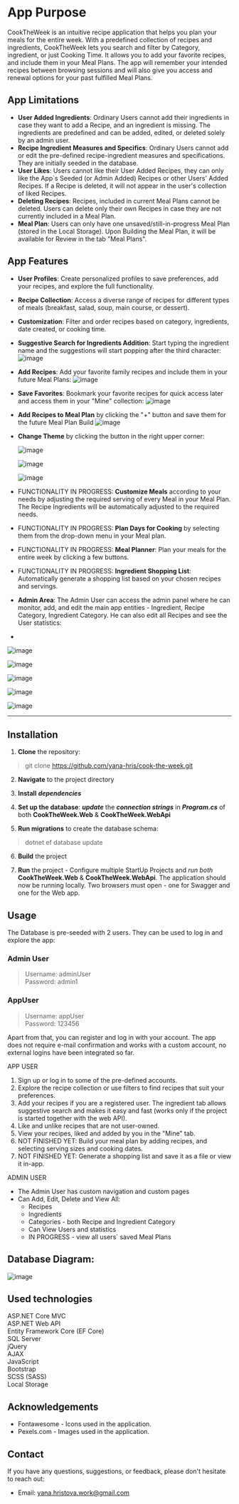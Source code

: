# App Purpose

CookTheWeek is an intuitive recipe application that helps you plan your meals for the entire week. With a predefined collection of recipes and ingredients, CookTheWeek lets you search and filter by Category, ingredient, or just Cooking Time. It allows you to add your favorite recipes, and include them in your Meal Plans. The app will remember your intended recipes between browsing sessions and will also give you access and renewal options for your past fulfilled Meal Plans.

## App Limitations
- **User Added Ingredients**: Ordinary Users cannot add their ingredients in case they want to add a Recipe, and an ingredient is missing. The ingredients are predefined and can be added, edited, or deleted solely by an admin user.  
- **Recipe Ingredient Measures and Specifics**: Ordinary Users cannot add or edit the pre-defined recipe-ingredient measures and specifications. They are initially seeded in the database.  
- **User Likes**: Users cannot like their User Added Recipes, they can only like the App`s Seeded (or Admin Added) Recipes or other Users' Added Recipes. If a Recipe is deleted, it will not appear in the user's collection of liked Recipes.  
- **Deleting Recipes**: Recipes, included in current Meal Plans cannot be deleted. Users can delete only their own Recipes in case they are not currently included in a Meal Plan.  
- **Meal Plan**: Users can only have one unsaved/still-in-progress Meal Plan (stored in the Local Storage). Upon Building the Meal Plan, it will be available for Review in the tab "Meal Plans".  

## App Features

- **User Profiles**: Create personalized profiles to save preferences, add your recipes, and explore the full functionality. 
- **Recipe Collection**: Access a diverse range of recipes for different types of meals (breakfast, salad, soup, main course, or dessert).
- **Customization**: Filter and order recipes based on category, ingredients, date created, or cooking time. 
- **Suggestive Search for Ingredients Addition**: Start typing the ingredient name and the suggestions will start popping after the third character:  
  ![image](https://github.com/yana-hris/cook-the-week/assets/8995553/999e2d3f-238e-4553-b21f-f4db8ed15aa4)


  
  
- **Add Recipes**: Add your favorite family recipes and include them in your future Meal Plans:
![image](https://github.com/yana-hris/cook-the-week/assets/8995553/23cdc1e1-3e83-459a-af29-04a91080b41b)




- **Save Favorites**: Bookmark your favorite recipes for quick access later and access them in your "Mine" collection:
  ![image](https://github.com/yana-hris/cook-the-week/assets/8995553/9d1bfd81-8312-4526-81a3-78c183e16e30)


  
  
- **Add Recipes to Meal Plan** by clicking the "+" button and save them for the future Meal Plan Build
![image](https://github.com/yana-hris/cook-the-week/assets/8995553/9710cc0c-7eb7-4ba6-9982-029bfc0cfcbb)

- **Change Theme** by clicking the button in the right upper corner:
  
  ![image](https://github.com/yana-hris/cook-the-week/assets/8995553/b39816bf-9de9-401a-a13b-f9d8652ff2f7)

  ![image](https://github.com/yana-hris/cook-the-week/assets/8995553/26be14c6-18df-40e5-8ac9-cad24c639094)

  ![image](https://github.com/yana-hris/cook-the-week/assets/8995553/83b80015-716b-41dd-b000-6afe730ccc16)



- FUNCTIONALITY IN PROGRESS: **Customize Meals** according to your needs by adjusting the required serving of every Meal in your Meal Plan. The Recipe Ingredients will be automatically adjusted to the required needs.
- FUNCTIONALITY IN PROGRESS: **Plan Days for Cooking** by selecting them from the drop-down menu in your Meal plan.
- FUNCTIONALITY IN PROGRESS: **Meal Planner**: Plan your meals for the entire week by clicking a few buttons.
- FUNCTIONALITY IN PROGRESS: **Ingredient Shopping List**: Automatically generate a shopping list based on your chosen recipes and servings.
- **Admin Area**: The Admin User can access the admin panel where he can monitor, add, and edit the main app entities - Ingredient, Recipe Category, Ingredient Category. He can also edit all Recipes and see the User statistics:
- 
![image](https://github.com/yana-hris/cook-the-week/assets/8995553/f855d808-2c42-4c48-9782-c73cd23fa190)

![image](https://github.com/yana-hris/cook-the-week/assets/8995553/c20c7353-032a-4074-b519-7c3b9b123151)  

![image](https://github.com/yana-hris/cook-the-week/assets/8995553/bf44d8f3-ff66-4929-ba44-fa40a9a17bbf)  

![image](https://github.com/yana-hris/cook-the-week/assets/8995553/4e772a09-b4c3-4198-a899-ff2796ebd775)  

![image](https://github.com/yana-hris/cook-the-week/assets/8995553/7df0c93b-7fc0-4492-bea4-76957e0cd431)  


---



## Installation

1. **Clone** the repository:  
> git clone https://github.com/yana-hris/cook-the-week.git

2. **Navigate** to the project directory  

3. **Install** ***dependencies*** 

4. **Set up the database**: ***update*** the ***connection strings*** in ***Program.cs*** of both **CookTheWeek.Web** & **CookTheWeek.WebApi** 

5. **Run migrations** to create the database schema:  
> dotnet ef database update

6. **Build** the project

7. **Run** the project - Configure multiple StartUp Projects and *run both* **CookTheWeek.Web** & **CookTheWeek.WebApi**. The application should now be running locally. Two browsers must open - one for Swagger and one for the Web app.

## Usage

The Database is pre-seeded with 2 users. They can be used to log in and explore the app:

### Admin User  
> Username: adminUser  
> Password: admin1  

### AppUser  
> Username: appUser  
> Password: 123456  

Apart from that, you can register and log in with your account. The app does not require e-mail confirmation and works with a custom account, no external logins have been integrated so far.

APP USER  
1. Sign up or log in to some of the pre-defined accounts.  
2. Explore the recipe collection or use filters to find recipes that suit your preferences.  
3. Add your recipes if you are a registered user. The ingredient tab allows suggestive search and makes it easy and fast (works only if the project is started together with the web API).  
4. Like and unlike recipes that are not user-owned.  
5. View your recipes, liked and added by you in the "Mine" tab.  
6. NOT FINISHED YET: Build your meal plan by adding recipes, and selecting serving sizes and cooking dates.  
7. NOT FINISHED YET: Generate a shopping list and save it as a file or view it in-app.  

ADMIN USER  
- The Admin User has custom navigation and custom pages
- Can Add, Edit, Delete and View All:
   - Recipes
   - Ingredients
   - Categories - both Recipe and Ingredient Category
   - Can View Users and statistics
   - IN PROGRESS - view all users` saved Meal Plans

## Database Diagram:
![image](https://github.com/yana-hris/cook-the-week/assets/8995553/7aba1633-3c52-4146-8b0b-84108ae54c2a)

## Used technologies
ASP.NET Core MVC  
ASP.NET Web API  
Entity Framework Core (EF Core)  
SQL Server  
jQuery  
AJAX  
JavaScript  
Bootstrap  
SCSS (SASS)  
Local Storage  

## Acknowledgements

- Fontawesome - Icons used in the application.
- Pexels.com - Images used in the application.

## Contact

If you have any questions, suggestions, or feedback, please don't hesitate to reach out:

- Email: yana.hristova.work@gmail.com

